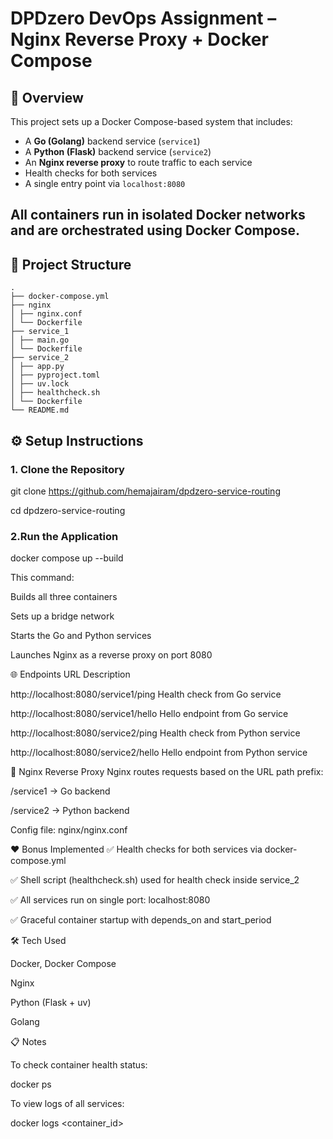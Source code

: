 # DPDzero DevOps Assignment – Nginx Reverse Proxy + Docker Compose

## 🚀 Overview

This project sets up a Docker Compose-based system that includes:

- A **Go (Golang)** backend service (`service1`)
- A **Python (Flask)** backend service (`service2`)
- An **Nginx reverse proxy** to route traffic to each service
- Health checks for both services
- A single entry point via `localhost:8080`

All containers run in isolated Docker networks and are orchestrated using Docker Compose.
---
## 📁 Project Structure












































```
.
├── docker-compose.yml
├── nginx
│ ├── nginx.conf
│ └── Dockerfile
├── service_1
│ ├── main.go
│ └── Dockerfile
├── service_2
│ ├── app.py
│ ├── pyproject.toml
│ ├── uv.lock
│ ├── healthcheck.sh
│ └── Dockerfile
└── README.md

```













































































































































































































## ⚙️ Setup Instructions

### 1. Clone the Repository
























git     clone https://github.com/hemajairam/dpdzero-service-routing

























cd     dpdzero-service-routing





























### 2.Run the Application











docker compose up --build















This command:

Builds all three containers

Sets up a bridge network

Starts the Go and Python services

Launches Nginx as a reverse proxy on port 8080



















🌐 Endpoints
URL	Description












http://localhost:8080/service1/ping	Health check from Go service






http://localhost:8080/service1/hello	Hello endpoint from Go service










http://localhost:8080/service2/ping	Health check from Python service















http://localhost:8080/service2/hello	Hello endpoint from Python service









🔁 Nginx Reverse Proxy
Nginx routes requests based on the URL path prefix:

/service1 → Go backend

/service2 → Python backend

Config file: nginx/nginx.conf



❤️ Bonus Implemented
✅ Health checks for both services via docker-compose.yml

✅ Shell script (healthcheck.sh) used for health check inside service_2

✅ All services run on single port: localhost:8080

✅ Graceful container startup with depends_on and start_period



🛠️ Tech Used


Docker, Docker Compose

Nginx

Python (Flask + uv)

Golang

📋 Notes

To check container health status:



docker ps



To view logs of all services:






docker logs <container_id>


